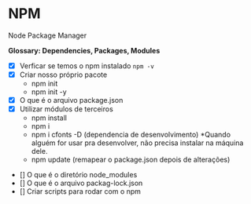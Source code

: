 # NPM

Node Package Manager

__Glossary: Dependencies, Packages, Modules__

- [X] Verficar se temos o npm instalado `npm -v`
- [X] Criar nosso próprio pacote
     - npm init
     - npm init -y
- [X] O que é o arquivo package.json
- [X] Utilizar módulos de terceiros
    - npm install
    - npm i
    - npm i cfonts -D (dependencia de desenvolvimento) *Quando alguém for usar pra desenvolver, não precisa instalar na máquina dele.
    - npm update (remapear o package.json depois de alterações)
- [] O que é o diretório node_modules
- [] O que é o arquivo packag-lock.json
- [] Criar scripts para rodar com o npm